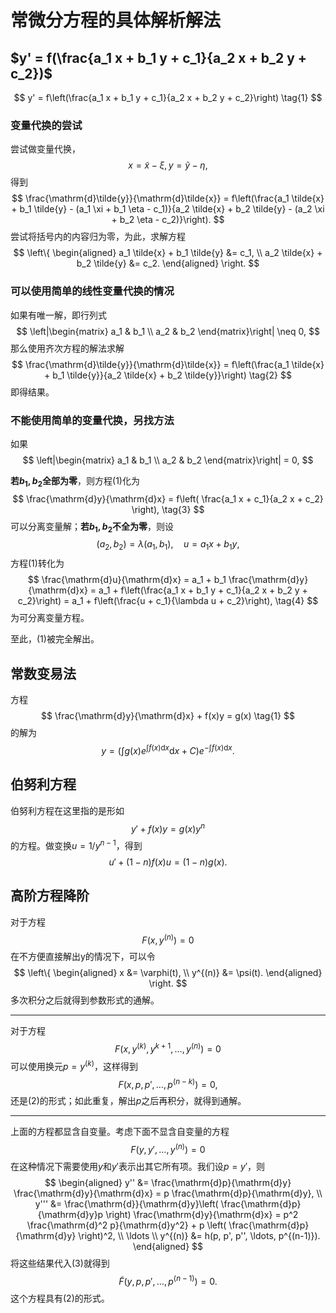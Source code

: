 # 常微分方程的具体解析解法

## $y' = f(\frac{a_1 x + b_1 y + c_1}{a_2 x + b_2 y + c_2})$
$$
y' = f\left(\frac{a_1 x + b_1 y + c_1}{a_2 x + b_2 y + c_2}\right)
\tag{1}
$$

### 变量代换的尝试

尝试做变量代换，
$$
x = \tilde{x} - \xi, y = \tilde{y} - \eta,
$$
得到
$$
\frac{\mathrm{d}\tilde{y}}{\mathrm{d}\tilde{x}} = f\left(\frac{a_1 \tilde{x} + b_1 \tilde{y} - (a_1 \xi + b_1 \eta - c_1)}{a_2 \tilde{x} + b_2 \tilde{y} - (a_2 \xi + b_2 \eta - c_2)}\right).
$$
尝试将括号内的内容归为零，为此，求解方程
$$
\left\{
    \begin{aligned}
        a_1 \tilde{x} + b_1 \tilde{y} &= c_1, \\
        a_2 \tilde{x} + b_2 \tilde{y} &= c_2.
    \end{aligned}
\right.
$$

### 可以使用简单的线性变量代换的情况

如果有唯一解，即行列式
$$
\left|\begin{matrix}
    a_1 & b_1 \\
    a_2 & b_2
\end{matrix}\right| \neq 0,
$$
那么使用齐次方程的解法求解
$$
\frac{\mathrm{d}\tilde{y}}{\mathrm{d}\tilde{x}} = f\left(\frac{a_1 \tilde{x} + b_1 \tilde{y}}{a_2 \tilde{x} + b_2 \tilde{y}}\right)
\tag{2}
$$
即得结果。

### 不能使用简单的变量代换，另找方法

如果
$$
\left|\begin{matrix}
    a_1 & b_1 \\
    a_2 & b_2
\end{matrix}\right| = 0,
$$

**若$b_1 , b_2$全部为零**，则方程(1)化为
$$
\frac{\mathrm{d}y}{\mathrm{d}x} = f\left( \frac{a_1 x + c_1}{a_2 x + c_2} \right),
\tag{3}
$$
可以分离变量解；**若$b_1, b_2$不全为零**，则设
$$
(a_2, b_2) = \lambda (a_1, b_1), \quad u = a_1 x + b_1 y,
$$
方程(1)转化为
$$
\frac{\mathrm{d}u}{\mathrm{d}x} = a_1 + b_1 \frac{\mathrm{d}y}{\mathrm{d}x} = a_1 + f\left(\frac{a_1 x + b_1 y + c_1}{a_2 x + b_2 y + c_2}\right) = a_1 + f\left(\frac{u + c_1}{\lambda u + c_2}\right),
\tag{4}
$$
为可分离变量方程。

至此，(1)被完全解出。

## 常数变易法
方程
$$
\frac{\mathrm{d}y}{\mathrm{d}x} + f(x)y = g(x)
\tag{1}
$$
的解为
$$
y = \left( \int g(x) e^{\int f(x) \mathrm{d}x} \mathrm{d}x + C \right) e^{-\int f(x) \mathrm{d}x}.
\tag{2}
$$

## 伯努利方程

伯努利方程在这里指的是形如
$$
y' + f(x)y = g(x)y^n \tag{1}
$$
的方程。做变换$u = 1/y^{n-1}$，得到
$$
u' + (1-n)f(x)u=(1-n)g(x).
$$

## 高阶方程降阶

对于方程
$$
F(x, y^{(n)}) = 0 \tag{1}
$$
在不方便直接解出y的情况下，可以令
$$
\left\{
    \begin{aligned}
        x &= \varphi(t), \\
        y^{(n)} &= \psi(t).
    \end{aligned}
\right.
$$
多次积分之后就得到参数形式的通解。

---

对于方程
$$
F(x, y^{(k)}, y^{k+1}, \ldots, y^{(n)}) = 0 \tag{2}
$$
可以使用换元$p=y^{(k)}$，这样得到
$$
F(x, p, p', \ldots, p^{(n-k)}) = 0,
$$
还是$(2)$的形式；如此重复，解出$p$之后再积分，就得到通解。

---

上面的方程都显含自变量。考虑下面不显含自变量的方程
$$
F(y, y', \ldots, y^{(n)}) = 0 \tag{3}
$$
在这种情况下需要使用$y$和$y'$表示出其它所有项。我们设$p=y'$，则
$$
\begin{aligned}
    y'' &= \frac{\mathrm{d}p}{\mathrm{d}y} \frac{\mathrm{d}y}{\mathrm{d}x} = p \frac{\mathrm{d}p}{\mathrm{d}y}, \\
    y''' &= \frac{\mathrm{d}}{\mathrm{d}y}\left( \frac{\mathrm{d}p}{\mathrm{d}y}p \right) \frac{\mathrm{d}y}{\mathrm{d}x} = p^2 \frac{\mathrm{d}^2 p}{\mathrm{d}y^2} + p \left( \frac{\mathrm{d}p}{\mathrm{d}y} \right)^2, \\
    \ldots \\
    y^{(n)} &= h(p, p', p'', \ldots, p^{(n-1)}).
\end{aligned}
$$
将这些结果代入$(3)$就得到
$$
\widetilde{F}(y, p, p', \ldots , p^{(n-1)}) = 0.
$$
这个方程具有$(2)$的形式。